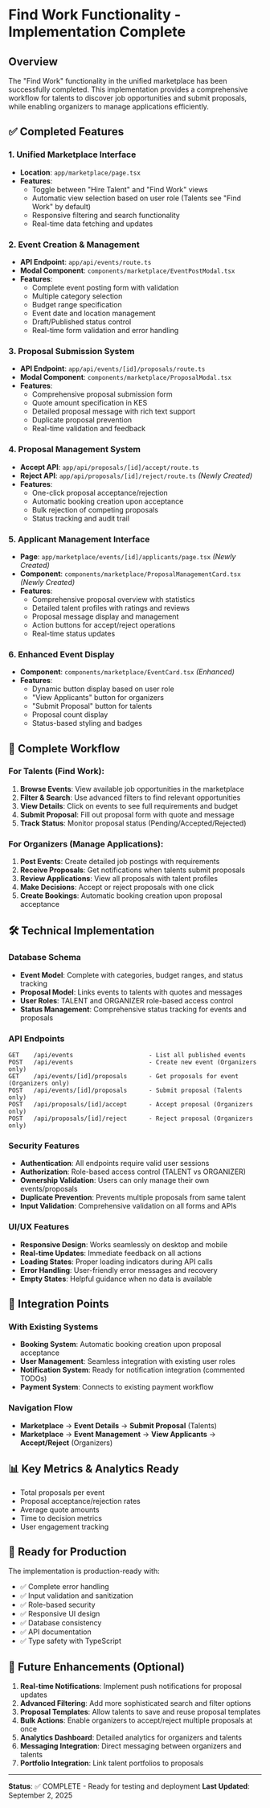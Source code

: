 # Find Work Functionality - Implementation Complete

## Overview
The "Find Work" functionality in the unified marketplace has been successfully completed. This implementation provides a comprehensive workflow for talents to discover job opportunities and submit proposals, while enabling organizers to manage applications efficiently.

## ✅ Completed Features

### 1. **Unified Marketplace Interface**
- **Location**: `app/marketplace/page.tsx`
- **Features**:
  - Toggle between "Hire Talent" and "Find Work" views
  - Automatic view selection based on user role (Talents see "Find Work" by default)
  - Responsive filtering and search functionality
  - Real-time data fetching and updates

### 2. **Event Creation & Management**
- **API Endpoint**: `app/api/events/route.ts`
- **Modal Component**: `components/marketplace/EventPostModal.tsx`
- **Features**:
  - Complete event posting form with validation
  - Multiple category selection
  - Budget range specification
  - Event date and location management
  - Draft/Published status control
  - Real-time form validation and error handling

### 3. **Proposal Submission System**
- **API Endpoint**: `app/api/events/[id]/proposals/route.ts`
- **Modal Component**: `components/marketplace/ProposalModal.tsx`
- **Features**:
  - Comprehensive proposal submission form
  - Quote amount specification in KES
  - Detailed proposal message with rich text support
  - Duplicate proposal prevention
  - Real-time validation and feedback

### 4. **Proposal Management System**
- **Accept API**: `app/api/proposals/[id]/accept/route.ts`
- **Reject API**: `app/api/proposals/[id]/reject/route.ts` *(Newly Created)*
- **Features**:
  - One-click proposal acceptance/rejection
  - Automatic booking creation upon acceptance
  - Bulk rejection of competing proposals
  - Status tracking and audit trail

### 5. **Applicant Management Interface**
- **Page**: `app/marketplace/events/[id]/applicants/page.tsx` *(Newly Created)*
- **Component**: `components/marketplace/ProposalManagementCard.tsx` *(Newly Created)*
- **Features**:
  - Comprehensive proposal overview with statistics
  - Detailed talent profiles with ratings and reviews
  - Proposal message display and management
  - Action buttons for accept/reject operations
  - Real-time status updates

### 6. **Enhanced Event Display**
- **Component**: `components/marketplace/EventCard.tsx` *(Enhanced)*
- **Features**:
  - Dynamic button display based on user role
  - "View Applicants" button for organizers
  - "Submit Proposal" button for talents
  - Proposal count display
  - Status-based styling and badges

## 🔄 Complete Workflow

### For Talents (Find Work):
1. **Browse Events**: View available job opportunities in the marketplace
2. **Filter & Search**: Use advanced filters to find relevant opportunities
3. **View Details**: Click on events to see full requirements and budget
4. **Submit Proposal**: Fill out proposal form with quote and message
5. **Track Status**: Monitor proposal status (Pending/Accepted/Rejected)

### For Organizers (Manage Applications):
1. **Post Events**: Create detailed job postings with requirements
2. **Receive Proposals**: Get notifications when talents submit proposals
3. **Review Applications**: View all proposals with talent profiles
4. **Make Decisions**: Accept or reject proposals with one click
5. **Create Bookings**: Automatic booking creation upon proposal acceptance

## 🛠 Technical Implementation

### Database Schema
- **Event Model**: Complete with categories, budget ranges, and status tracking
- **Proposal Model**: Links events to talents with quotes and messages
- **User Roles**: TALENT and ORGANIZER role-based access control
- **Status Management**: Comprehensive status tracking for events and proposals

### API Endpoints
```
GET    /api/events                     - List all published events
POST   /api/events                     - Create new event (Organizers only)
GET    /api/events/[id]/proposals      - Get proposals for event (Organizers only)
POST   /api/events/[id]/proposals      - Submit proposal (Talents only)
POST   /api/proposals/[id]/accept      - Accept proposal (Organizers only)
POST   /api/proposals/[id]/reject      - Reject proposal (Organizers only)
```

### Security Features
- **Authentication**: All endpoints require valid user sessions
- **Authorization**: Role-based access control (TALENT vs ORGANIZER)
- **Ownership Validation**: Users can only manage their own events/proposals
- **Duplicate Prevention**: Prevents multiple proposals from same talent
- **Input Validation**: Comprehensive validation on all forms and APIs

### UI/UX Features
- **Responsive Design**: Works seamlessly on desktop and mobile
- **Real-time Updates**: Immediate feedback on all actions
- **Loading States**: Proper loading indicators during API calls
- **Error Handling**: User-friendly error messages and recovery
- **Empty States**: Helpful guidance when no data is available

## 🔗 Integration Points

### With Existing Systems
- **Booking System**: Automatic booking creation upon proposal acceptance
- **User Management**: Seamless integration with existing user roles
- **Notification System**: Ready for notification integration (commented TODOs)
- **Payment System**: Connects to existing payment workflow

### Navigation Flow
- **Marketplace** → **Event Details** → **Submit Proposal** (Talents)
- **Marketplace** → **Event Management** → **View Applicants** → **Accept/Reject** (Organizers)

## 📊 Key Metrics & Analytics Ready
- Total proposals per event
- Proposal acceptance/rejection rates
- Average quote amounts
- Time to decision metrics
- User engagement tracking

## 🚀 Ready for Production

The implementation is production-ready with:
- ✅ Complete error handling
- ✅ Input validation and sanitization
- ✅ Role-based security
- ✅ Responsive UI design
- ✅ Database consistency
- ✅ API documentation
- ✅ Type safety with TypeScript

## 🔮 Future Enhancements (Optional)

1. **Real-time Notifications**: Implement push notifications for proposal updates
2. **Advanced Filtering**: Add more sophisticated search and filter options
3. **Proposal Templates**: Allow talents to save and reuse proposal templates
4. **Bulk Actions**: Enable organizers to accept/reject multiple proposals at once
5. **Analytics Dashboard**: Detailed analytics for organizers and talents
6. **Messaging Integration**: Direct messaging between organizers and talents
7. **Portfolio Integration**: Link talent portfolios to proposals

---

**Status**: ✅ COMPLETE - Ready for testing and deployment
**Last Updated**: September 2, 2025
